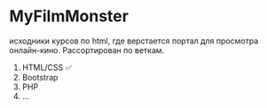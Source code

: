 # MyFilmMonster

исходники курсов по html, где верстается портал для просмотра онлайн-кино. 
Рассортирован по веткам.
1) HTML/CSS ✅
2) Bootstrap
3) PHP
4) ...
